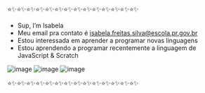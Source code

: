 ⭐✨⭐✨⭐✨⭐✨⭐✨⭐✨⭐✨⭐✨⭐✨⭐✨⭐✨⭐✨⭐✨⭐✨
- Sup, I’m Isabela 
- Meu email pra contato é isabela.freitas.silva@escola.pr.gov.br
- Estou interessada em aprender a programar novas linguagens 
- Estou aprendendo a programar recentemente a linguagem de JavaScript & Scratch

![image](https://user-images.githubusercontent.com/108895608/186748949-8eb34b0d-f20f-4929-99cd-c2bc9aa6b447.png)
![image](https://user-images.githubusercontent.com/108895608/186748966-d14cc7b1-731e-4b4c-af95-df21e9af0ec1.png)
![image](https://user-images.githubusercontent.com/108895608/186748984-01db7730-6392-4d44-a183-bc288aaec34e.png)

⭐✨⭐✨⭐✨⭐✨⭐✨⭐✨⭐✨⭐✨⭐✨⭐✨⭐✨⭐✨⭐✨⭐✨
